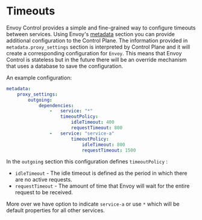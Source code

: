 # Timeouts

Envoy Control provides a simple and fine-grained way to configure timeouts between services. Using
Envoy's [metadata](https://www.envoyproxy.io/docs/envoy/latest/api-v2/api/v2/core/base.proto#core-metadata)
section you can provide additional configuration to the Control Plane. The information provided
in `metadata.proxy_settings` section is interpreted by Control Plane and it will create a
corresponding configuration for `Envoy`. This means that Envoy Control is stateless but in the
future there will be an override mechanism that uses a database to save the configuration.

An example configuration:

```yaml
metadata:
    proxy_settings:
        outgoing:
            dependencies:
                -   service: "*"
                    timeoutPolicy:
                        idleTimeout: 400
                        requestTimeout: 800
                -   service: "service-a"
                        timeoutPolicy:
                            idleTimeout: 800
                            requestTimeout: 1500
```
In the `outgoing` section this configuration defines `timeoutPolicy` :

* `idleTimeout` - The idle timeout is defined as the period in which there are no active requests.
* `requestTimeout` - The amount of time that Envoy will wait for the entire request to be received.

More over we have option to indicate `service-a` or use `*` which will be default properties for all
other services. 
